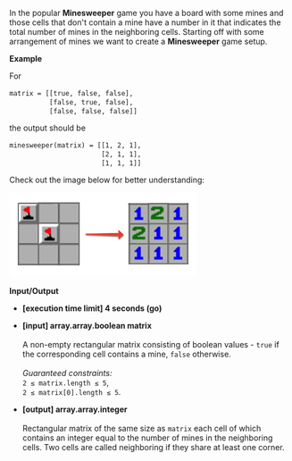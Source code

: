 In the popular __Minesweeper__ game you have a board with some mines and those cells that don't contain a mine have a number in it that indicates the total number of mines in the neighboring cells. Starting off with some arrangement of mines we want to create a __Minesweeper__ game setup.

__Example__

For
```
matrix = [[true, false, false],
          [false, true, false],
          [false, false, false]]
```
the output should be
```
minesweeper(matrix) = [[1, 2, 1],
                       [2, 1, 1],
                       [1, 1, 1]]
```
Check out the image below for better understanding:

![Example](example.png)

__Input/Output__

+ __[execution time limit] 4 seconds (go)__

+ __[input] array.array.boolean matrix__<br><br>A non-empty rectangular matrix consisting of boolean values - `true` if the corresponding cell contains a mine, `false` otherwise.<br><br>_Guaranteed constraints:_<br>`2 ≤ matrix.length ≤ 5`,<br>`2 ≤ matrix[0].length ≤ 5`.

+ __[output] array.array.integer__<br><br>Rectangular matrix of the same size as `matrix` each cell of which contains an integer equal to the number of mines in the neighboring cells. Two cells are called neighboring if they share at least one corner.